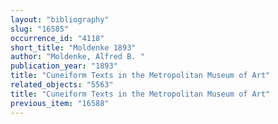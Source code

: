 ```yaml
---
layout: "bibliography"
slug: "16585"
occurrence_id: "4118"
short_title: "Moldenke 1893"
author: "Moldenke, Alfred B. "
publication_year: "1893"
title: "Cuneiform Texts in the Metropolitan Museum of Art"
related_objects: "5563"
title: "Cuneiform Texts in the Metropolitan Museum of Art"
previous_item: "16588"
---
```

